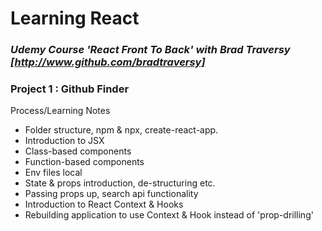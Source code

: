 # **Learning React**

### *Udemy Course 'React Front To Back' with Brad Traversy [http://www.github.com/bradtraversy]*

### Project 1 : Github Finder
Process/Learning Notes
  * Folder structure, npm & npx, create-react-app.
  * Introduction to JSX
  * Class-based components 
  * Function-based components
  * Env files local
  * State & props introduction, de-structuring etc. 
  * Passing props up, search api functionality
  * Introduction to React Context & Hooks
  * Rebuilding application to use Context & Hook instead of 'prop-drilling'

  
